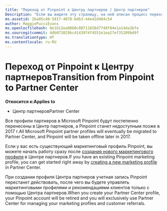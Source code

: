 ```yaml
---
title: "Переход от Pinpoint к Центру партнеров | Центр партнеров"
Description: "Если вы видите эту страницу, на ней описан процесс перехода от Pinpoint к Центру партнеров."
ms.assetid: 2ba05c48-5817-4078-bdb3-44e42d484c54
author: MaggiePucciEvans
ms.openlocfilehash: 0e1b12ea8068c08711658d7748f84e1a14da3bfe
ms.sourcegitcommit: 4db073829bc4143974f4551e1ea27ef35209bd9f
ms.translationtype: HT
ms.contentlocale: ru-RU
---
```

# <a name="transition-from-pinpoint-to-partner-center"></a><span data-ttu-id="e6904-103">Переход от Pinpoint к Центру партнеров</span><span class="sxs-lookup"><span data-stu-id="e6904-103">Transition from Pinpoint to Partner Center</span></span>

**<span data-ttu-id="e6904-104">Относится к:</span><span class="sxs-lookup"><span data-stu-id="e6904-104">Applies to</span></span>**

-  <span data-ttu-id="e6904-105">Центр партнеров</span><span class="sxs-lookup"><span data-stu-id="e6904-105">Partner Center</span></span>

<span data-ttu-id="e6904-106">Все профили партнеров в Microsoft Pinpoint будут постепенно перенесены в Центр партнеров, а Pinpoint станет недоступным позже в 2017 г.</span><span class="sxs-lookup"><span data-stu-id="e6904-106">All Microsoft Pinpoint partner profiles will eventually be migrated to Partner Center, and Pinpoint will be taken offline later in 2017.</span></span> 

<span data-ttu-id="e6904-107">Если у вас есть существующий маркетинговый профиль Pinpoint, вы можете начать работу сразу после [создания нового маркетингового профиля](create-a-marketing-profile.md) в Центре партнеров.</span><span class="sxs-lookup"><span data-stu-id="e6904-107">If you have an existing Pinpoint marketing profile, you can get started right away by [creating a new marketing profile](create-a-marketing-profile.md) in Partner Center.</span></span>

<span data-ttu-id="e6904-108">При создании профиля Центра партнеров учетная запись Pinpoint перестанет действовать, после чего вы будете управлять маркетинговыми профилями и рекомендациями клиентов только с помощью Центра партнеров.</span><span class="sxs-lookup"><span data-stu-id="e6904-108">When you create your Partner Center profile, your Pinpoint account will be retired and you will exclusively use Partner Center for managing your marketing profiles and customer referrals.</span></span>